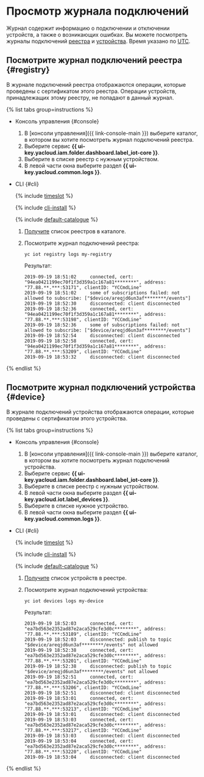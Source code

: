 # Просмотр журнала подключений

Журнал содержит информацию о подключении и отключении устройств, а также о возникающих ошибках. Вы можете посмотреть журналы подключений [реестра](#registry) и [устройства](#device). Время указано по [UTC](https://ru.wikipedia.org/wiki/Всемирное_координированное_время).

## Посмотрите журнал подключений реестра {#registry}

В журнале подключений реестра отображаются операции, которые проведены с сертификатом этого реестра. Операции устройств, принадлежащих этому реестру, не попадают в данный журнал.

{% list tabs group=instructions %}

- Консоль управления {#console}

    1. В [консоли управления]({{ link-console-main }}) выберите каталог, в котором вы хотите посмотреть журнал подключений реестра.
    1. Выберите сервис **{{ ui-key.yacloud.iam.folder.dashboard.label_iot-core }}**.
    1. Выберите в списке реестр с нужным устройством.
    1. В левой части окна выберите раздел **{{ ui-key.yacloud.common.logs }}**.
   
- CLI {#cli}

  {% include [timeslot](../../_includes/functions/timeslot.md) %}

  {% include [cli-install](../../_includes/cli-install.md) %}
  
  {% include [default-catalogue](../../_includes/default-catalogue.md) %}

  1. [Получите](registry/registry-list.md##registry-list) список реестров в каталоге.

  1. Посмотрите журнал подключений реестра:
  
        ```
        yc iot registry logs my-registry
        ```
		
        Результат:
        ```
        2019-09-19 18:51:02     connected, cert: "94ea0421199ec70f1f3d359a1c167a81********", address: "77.88.**.***:53171", clientID: "YCCmdLine"
        2019-09-19 18:51:02     some of subscriptions failed: not allowed to subscribe: ["$device/areqjd6un3af********/events"]
        2019-09-19 18:52:30     disconnected: client disconnected
        2019-09-19 18:52:36     connected, cert: "94ea0421199ec70f1f3d359a1c167a81********", address: "77.88.**.***:53198", clientID: "YCCmdLine"
        2019-09-19 18:52:36     some of subscriptions failed: not allowed to subscribe: ["$device/areqjd6un3af********/events"]
        2019-09-19 18:52:54     disconnected: client disconnected
        2019-09-19 18:52:58     connected, cert: "94ea0421199ec70f1f3d359a1c167a81********", address: "77.88.**.***:53209", clientID: "YCCmdLine"
        2019-09-19 18:53:32     disconnected: client disconnected
        ```
  
{% endlist %}

## Посмотрите журнал подключений устройства {#device}

В журнале подключений устройства отображаются операции, которые проведены с сертификатом этого устройства.

{% list tabs group=instructions %}

- Консоль управления {#console}

    1. В [консоли управления]({{ link-console-main }}) выберите каталог, в котором вы хотите посмотреть журнал подключений устройства.
    1. Выберите сервис **{{ ui-key.yacloud.iam.folder.dashboard.label_iot-core }}**.
    1. Выберите в списке реестр с нужным устройством.
    1. В левой части окна выберите раздел **{{ ui-key.yacloud.iot.label_devices }}**.
    1. Выберите в списке нужное устройство.
    1. В левой части окна выберите раздел **{{ ui-key.yacloud.common.logs }}**.

- CLI {#cli}

    {% include [timeslot](../../_includes/functions/timeslot.md) %}

    {% include [cli-install](../../_includes/cli-install.md) %}
  
    {% include [default-catalogue](../../_includes/default-catalogue.md) %}

    1. [Получите](device/device-list.md##device-list) список устройств в реестре.

    1. Посмотрите журнал подключений устройства:

        ```
        yc iot devices logs my-device
        ```

        Результат:
        ```
        2019-09-19 18:52:03     connected, cert: "ea7bd563e2352ad87e2aca529cfe3d0c********", address: "77.88.**.***:53189", clientID: "YCCmdLine"
        2019-09-19 18:52:03     disconnected: publish to topic "$device/areqjd6un3af********/events" not allowed
        2019-09-19 18:52:38     connected, cert: "ea7bd563e2352ad87e2aca529cfe3d0c********", address: "77.88.**.***:53201", clientID: "YCCmdLine"
        2019-09-19 18:52:38     disconnected: publish to topic "$device/areqjd6un3af********/events" not allowed
        2019-09-19 18:52:51     connected, cert: "ea7bd563e2352ad87e2aca529cfe3d0c********", address: "77.88.**.***:53206", clientID: "YCCmdLine"
        2019-09-19 18:52:51     disconnected: client disconnected
        2019-09-19 18:53:01     connected, cert: "ea7bd563e2352ad87e2aca529cfe3d0c********", address: "77.88.**.***:53213", clientID: "YCCmdLine"
        2019-09-19 18:53:01     disconnected: client disconnected
        2019-09-19 18:53:03     connected, cert: "ea7bd563e2352ad87e2aca529cfe3d0c********", address: "77.88.**.***:53217", clientID: "YCCmdLine"
        2019-09-19 18:53:03     disconnected: client disconnected
        2019-09-19 18:53:04     connected, cert: "ea7bd563e2352ad87e2aca529cfe3d0c********", address: "77.88.**.***:53220", clientID: "YCCmdLine"
        2019-09-19 18:53:04     disconnected: client disconnected
        ```
  
{% endlist %}